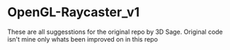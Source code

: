 # OpenGL-Raycaster_v1

These are all suggesstions for the original repo by 3D Sage. Original code isn't mine only whats been improved on in this repo


